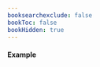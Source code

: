 ```yaml
---
booksearchexclude: false
bookToc: false
bookHidden: true
---
```

#### Example

<furo-demo-snippet>
<template>
<furo-ui5-button  design="Negative" @-click="--hideClicked">Hide</furo-ui5-button>
<furo-ui5-button  design="Transparent" @-click="--showClicked">Show</furo-ui5-button>
<furo-ui5-button @-click="--disableClicked">Disable</furo-ui5-button>
<furo-ui5-button design="Positive"  @-click="--enableClicked">Enable</furo-ui5-button>
<br><br><br>
<furo-ui5-button
 design="Emphasized"
 fn-hide="--hideClicked"
 fn-show="--showClicked"
 fn-disable="--disableClicked"
 fn-enable="--enableClicked"
>Button</furo-ui5-button>
</template>
</furo-demo-snippet>
